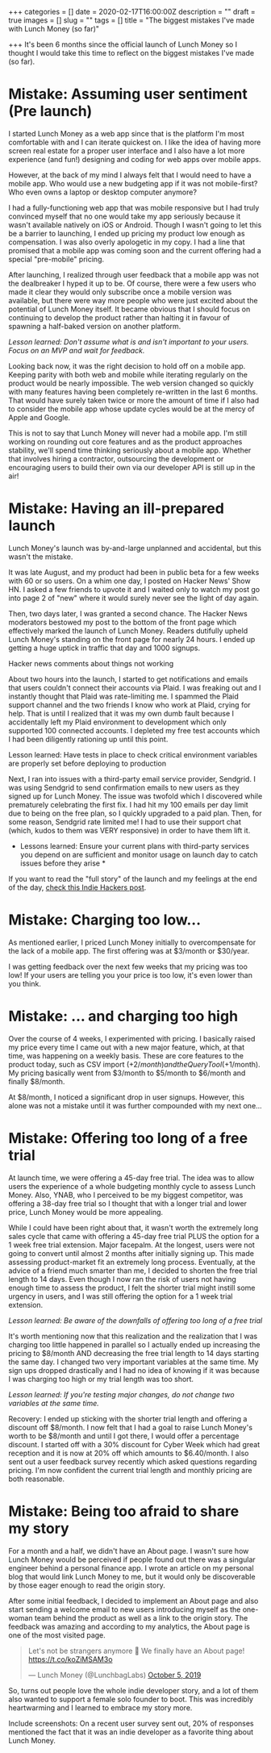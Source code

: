 +++
categories = []
date = 2020-02-17T16:00:00Z
description = ""
draft = true
images = []
slug = ""
tags = []
title = "The biggest mistakes I've made with Lunch Money (so far)"

+++
It's been 6 months since the official launch of Lunch Money so I thought I would take this time to reflect on the biggest mistakes I've made (so far).

# Mistake: Assuming user sentiment (Pre launch)

I started Lunch Money as a web app since that is the platform I'm most comfortable with and I can iterate quickest on. I like the idea of having more screen real estate for a proper user interface and I also have a lot more experience (and fun!) designing and coding for web apps over mobile apps.

However, at the back of my mind I always felt that I would need to have a mobile app. Who would use a new budgeting app if it was not mobile-first? Who even owns a laptop or desktop computer anymore?

I had a fully-functioning web app that was mobile responsive but I had truly convinced myself that no one would take my app seriously because it wasn't available natively on iOS or Android. Though I wasn't going to let this be a barrier to launching, I ended up pricing my product low enough as compensation. I was also overly apologetic in my copy. I had a line that promised that a mobile app was coming soon and the current offering had a special "pre-mobile" pricing.

After launching, I realized through user feedback that a mobile app was not the dealbreaker I hyped it up to be. Of course, there were a few users who made it clear they would only subscribe once a mobile version was available, but there were way more people who were just excited about the potential of Lunch Money itself. It became obvious that I should focus on continuing to develop the product rather than halting it in favour of spawning a half-baked version on another platform.

*Lesson learned: Don't assume what is and isn't important to your users. Focus on an MVP and wait for feedback.*

Looking back now, it was the right decision to hold off on a mobile app. Keeping parity with both web and mobile while iterating regularly on the product would be nearly impossible. The web version changed so quickly with many features having been completely re-written in the last 6 months. That would have surely taken twice or more the amount of time if I also had to consider the mobile app whose update cycles would be at the mercy of Apple and Google.

This is not to say that Lunch Money will never had a mobile app. I'm still working on rounding out core features and as the product approaches stability, we'll spend time thinking seriously about a mobile app. Whether that involves hiring a contractor, outsourcing the development or encouraging users to build their own via our developer API is still up in the air!

# Mistake: Having an ill-prepared launch

Lunch Money's launch was by-and-large unplanned and accidental, but this wasn't the mistake.

It was late August, and my product had been in public beta for a few weeks with 60 or so users. On a whim one day, I posted on Hacker News' Show HN. I asked a few friends to upvote it and I waited only to watch my post go into page 2 of "new" where it would surely never see the light of day again.

Then, two days later, I was granted a second chance. The Hacker News moderators bestowed my post to the bottom of the front page which effectively marked the launch of Lunch Money. Readers dutifully upheld Lunch Money's standing on the front page for nearly 24 hours. I ended up getting a huge uptick in traffic that day and 1000 signups. 

Hacker news comments about things not working

About two hours into the launch, I started to get notifications and emails that users couldn't connect their accounts via Plaid. I was freaking out and I instantly thought that Plaid was rate-limiting me. I spammed the Plaid support channel and the two friends I know who work at Plaid, crying for help. That is until I realized that it was my own dumb fault because I accidentally left my Plaid environment to development which only supported 100 connected accounts. I depleted my free test accounts which I had been diligently rationing up until this point.

Lesson learned: Have tests in place to check critical environment variables are properly set before deploying to production

Next, I ran into issues with a third-party email service provider, Sendgrid. I was using Sendgrid to send confirmation emails to new users as they signed up for Lunch Money. The issue was twofold which I discovered while prematurely celebrating the first fix. I had hit my 100 emails per day limit due to being on the free plan, so I quickly upgraded to a paid plan. Then, for some reason, Sendgrid rate limited me! I had to use their support chat (which, kudos to them was VERY responsive) in order to have them lift it.

* Lessons learned: Ensure your current plans with third-party services you depend on are sufficient and monitor usage on launch day to catch issues before they arise *

If you want to read the "full story" of the launch and my feelings at the end of the day, [check this Indie Hackers post](https://www.indiehackers.com/product/lunch-money/got-on-front-page-of-hacker-news-today--LnVqxbaYPHu7vsPBx39).

# Mistake: Charging too low...

As mentioned earlier, I priced Lunch Money initially to overcompensate for the lack of a mobile app. The first offering was at $3/month or $30/year.

I was getting feedback over the next few weeks that my pricing was too low! If your users are telling you your price is too low, it's even lower than you think.

# Mistake: ... and charging too high

Over the course of 4 weeks, I experimented with pricing. I basically raised my price every time I came out with a new major feature, which, at that time, was happening on a weekly basis. These are core features to the product today, such as CSV import (+$2/month) and the Query Tool (+$1/month). My pricing basically went from $3/month to $5/month to $6/month and finally $8/month. 

At $8/month, I noticed a significant drop in user signups. However, this alone was not a mistake until it was further compounded with my next one...

# Mistake: Offering too long of a free trial

At launch time, we were offering a 45-day free trial. The idea was to allow users the experience of a whole budgeting monthly cycle to assess Lunch Money. Also, YNAB, who I perceived to be my biggest competitor, was offering a 38-day free trial so I thought that with a longer trial and lower price, Lunch Money would be more appealing.

While I could have been right about that, it wasn't worth the extremely long sales cycle that came with offering a 45-day free trial PLUS the option for a 1 week free trial extension. Major facepalm. At the longest, users were not going to convert until almost 2 months after initially signing up. This made assessing product-market fit an extremely long process. Eventually, at the advice of a friend much smarter than me, I decided to shorten the free trial length to 14 days. Even though I now ran the risk of users not having enough time to assess the product, I felt the shorter trial might instill some urgency in users, and I was still offering the option for a 1 week trial extension.

*Lesson learned: Be aware of the downfalls of offering too long of a free trial*

It's worth mentioning now that this realization and the realization that I was charging too little happened in parallel so I actually ended up increasing the pricing to $8/month AND decreasing the free trial length to 14 days starting the same day. I changed two very important variables at the same time. My sign ups dropped drastically and I had no idea of knowing if it was because I was charging too high or my trial length was too short.

*Lesson learned: If you're testing major changes, do not change two variables at the same time.*

Recovery: I ended up sticking with the shorter trial length and offering a discount off $8/month. I now felt that I had a goal to raise Lunch Money's worth to be $8/month and until I got there, I would offer a percentage discount. I started off with a 30% discount for Cyber Week which had great reception and it is now at 20% off which amounts to $6.40/month. I also sent out a user feedback survey recently which asked questions regarding pricing. I'm now confident the current trial length and monthly pricing are both reasonable.

# Mistake: Being too afraid to share my story

For a month and a half, we didn't have an About page. I wasn't sure how Lunch Money would be perceived if people found out there was a singular engineer behind a personal finance app. I wrote an article on my personal blog that would link Lunch Money to me, but it would only be discoverable by those eager enough to read the origin story. 

After some initial feedback, I decided to implement an About page and also start sending a welcome email to new users introducing myself as the one-woman team behind the product as well as a link to the origin story. The feedback was amazing and according to my analytics, the About page is one of the most visited page.

<blockquote class="twitter-tweet"><p lang="en" dir="ltr">Let's not be strangers anymore 👋 We finally have an About page! <a href="https://t.co/koZiMSAM3o">https://t.co/koZiMSAM3o</a></p>— Lunch Money (@LunchbagLabs) <a href="https://twitter.com/LunchbagLabs/status/1180518703487733766?ref_src=twsrc%5Etfw">October 5, 2019</a></blockquote> <script async src="https://platform.twitter.com/widgets.js" charset="utf-8"></script>

So, turns out people love the whole indie developer story, and a lot of them also wanted to support a female solo founder to boot. This was incredibly heartwarming and I learned to embrace my story more.

Include screenshots: On a recent user survey sent out, 20% of responses mentioned the fact that it was an indie developer as a favorite thing about Lunch Money.
